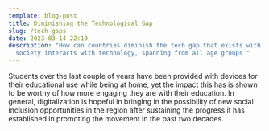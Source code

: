 ```yaml
---
template: blog-post
title: Diminishing the Technological Gap
slug: /tech-gaps
date: 2023-03-14 22:10
description: "How can countries diminish the tech gap that exists with how
  society interacts with technology, spanning from all age groups "
---
```

S﻿tudents over the last couple of years have been provided with devices for their educational use while being at home, yet the impact this has is shown to be worthy of how more engaging they are with their education. In general, digitalization is hopeful in bringing in the possibility of new social inclusion opportunities in the region after sustaining the progress it has established in promoting the movement in the past two decades.